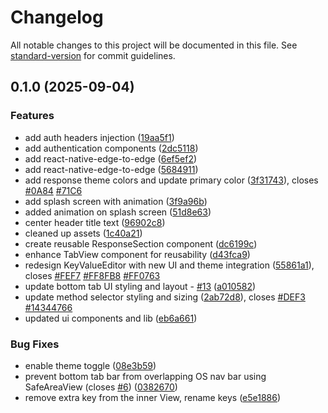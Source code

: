 # Changelog

All notable changes to this project will be documented in this file. See [standard-version](https://github.com/conventional-changelog/standard-version) for commit guidelines.

## 0.1.0 (2025-09-04)


### Features

* add auth headers injection ([19aa5f1](https://github.com/cedrickah/postdroid/commit/19aa5f1f0fb1179acd70e4a737efe82de2a3040f))
* add authentication components ([2dc5118](https://github.com/cedrickah/postdroid/commit/2dc51188e65e3d3e6cac568455a0b8ad49e5df40))
* add react-native-edge-to-edge ([6ef5ef2](https://github.com/cedrickah/postdroid/commit/6ef5ef26b43b39a284263872fb838ad661090dd5))
* add react-native-edge-to-edge ([5684911](https://github.com/cedrickah/postdroid/commit/5684911d144488b8a2d4ea8f63f9244c94a99bee))
* add response theme colors and update primary color ([3f31743](https://github.com/cedrickah/postdroid/commit/3f317432b1682854930340837f070a1673a74add)), closes [#0A84](https://github.com/cedrickah/postdroid/issues/0A84) [#71C6](https://github.com/cedrickah/postdroid/issues/71C6)
* add splash screen with animation ([3f9a96b](https://github.com/cedrickah/postdroid/commit/3f9a96b412a5bc743e8980c79999cb40964653e9))
* added animation on splash screen ([51d8e63](https://github.com/cedrickah/postdroid/commit/51d8e6377c3bd8d94cf0eaaf6b9e376bf386e9ee))
* center header title text ([96902c8](https://github.com/cedrickah/postdroid/commit/96902c801e63b66b6c4e6a533836410a0656f354))
* cleaned up assets ([1c40a21](https://github.com/cedrickah/postdroid/commit/1c40a2171f87137c560326bde40f093b46fe7f71))
* create reusable ResponseSection component ([dc6199c](https://github.com/cedrickah/postdroid/commit/dc6199c9a8fa9bc6d60f02b79266b182f665ed26))
* enhance TabView component for reusability ([d43fca9](https://github.com/cedrickah/postdroid/commit/d43fca93c20d03bf0a1508b7fb4d1a662d0f4101))
* redesign KeyValueEditor with new UI and theme integration ([55861a1](https://github.com/cedrickah/postdroid/commit/55861a1102f311dc0963496e57d042b3a0d661d8)), closes [#FEF7](https://github.com/cedrickah/postdroid/issues/FEF7) [#FF8FB8](https://github.com/cedrickah/postdroid/issues/FF8FB8) [#FF0763](https://github.com/cedrickah/postdroid/issues/FF0763)
* update bottom tab UI styling and layout - [#13](https://github.com/cedrickah/postdroid/issues/13) ([a010582](https://github.com/cedrickah/postdroid/commit/a01058298a9fa0875b5d7a6a6e4b194ad2d49356))
* update method selector styling and sizing ([2ab72d8](https://github.com/cedrickah/postdroid/commit/2ab72d84406b1c108407a35b9537b71107d6a90c)), closes [#DEF3](https://github.com/cedrickah/postdroid/issues/DEF3) [#14344766](https://github.com/cedrickah/postdroid/issues/14344766)
* updated ui components and lib ([eb6a661](https://github.com/cedrickah/postdroid/commit/eb6a661e4833cda16f3631296aff0c70289f9e72))


### Bug Fixes

* enable theme toggle ([08e3b59](https://github.com/cedrickah/postdroid/commit/08e3b592e53b985343e49ebd4098d6c5d914a59b))
* prevent bottom tab bar from overlapping OS nav bar using SafeAreaView (closes [#6](https://github.com/cedrickah/postdroid/issues/6)) ([0382670](https://github.com/cedrickah/postdroid/commit/03826707cccfdbd56a351cbafb7781ff1cb6641a))
* remove extra key from the inner View, rename keys ([e5e1886](https://github.com/cedrickah/postdroid/commit/e5e1886448fd03af5038fbfd2ccf137034cadeda))
